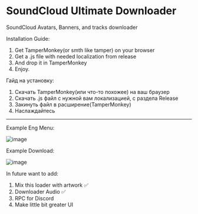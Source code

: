 # SoundCloud Ultimate Downloader
SoundCloud Avatars, Banners, and tracks downloader


Installation Guide:

1. Get TamperMonkey(or smth like tamper) on your browser
2. Get a .js file with needed localization from release
3. And drop it in TamperMonkey
4. Enjoy.

Гайд на установку:

1. Скачать TamperMonkey(или что-то похожее) на ваш браузер
2. Скачать .js файл с нужной вам локализацией, с раздела Release
3. Закинуть файл в расширение(TamperMonkey)
4. Наслаждайтесь

--------------------

Example Eng Menu:

![image](https://github.com/user-attachments/assets/74df3599-98cb-4170-8a97-6aba9e06deee)

Example Download:

![image](https://github.com/user-attachments/assets/91f949b4-30b0-446e-b710-55e8263125ae)


In future want to add:

1. Mix this loader with artwork ✅
2. Downloader Audio ✅
3. RPC for Discord
4. Make little bit greater UI
